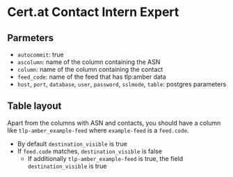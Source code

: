 Cert.at Contact Intern Expert
=============================

Parmeters
---------

 * `autocommit`: true
 * `ascolumn`: name of the column containing the ASN
 * `column`: name of the column containing the contact
 * `feed_code`: name of the feed that has tlp:amber data
 * `host`, `port`, `database`, `user`, `password`, `sslmode`, `table`: postgres parameters

Table layout
------------

Apart from the columns with ASN and contacts, you should have a column like `tlp-amber_example-feed` where `example-feed` is a `feed.code`.
 * By default `destination_visible` is true
 * If `feed.code` matches, `destination_visible` is false
   * If additionally `tlp-amber_example-feed` is true, the field `destination_visible` is true

